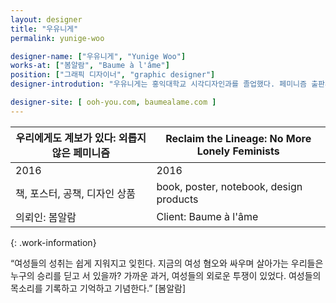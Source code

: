 ```yaml
---
layout: designer
title: "우유니게"
permalink: yunige-woo

designer-name: ["우유니게", "Yunige Woo"]
works-at: ["봄알람", "Baume à l'âme"]
position: ["그래픽 디자이너", "graphic designer"]
designer-introdution: "우유니게는 홍익대학교 시각디자인과를 졸업했다. 페미니즘 출판사 봄알람에서 디자인을 담당하고 있으며 함께 운영하고 있다. 프리랜서 그래픽 디자이너로도 활동하고 있다."

designer-site: [ ooh-you.com, baumealame.com ]
---
```


| 우리에게도 계보가 있다: 외롭지 않은 페미니즘 | Reclaim the Lineage: No More Lonely Feminists |
|----------------|----------------|
| 2016 | 2016 |
| 책, 포스터, 공책, 디자인 상품 | book, poster, notebook, design products |
| 의뢰인: 봄알람 | Client: Baume à l'âme |
{: .work-information}

“여성들의 성취는 쉽게 지워지고 잊힌다. 지금의 여성 혐오와 싸우며 살아가는 우리들은 누구의 승리를 딛고 서 있을까? 가까운 과거, 여성들의 외로운 투쟁이 있었다. 여성들의 목소리를 기록하고 기억하고 기념한다.” [봄알람]
